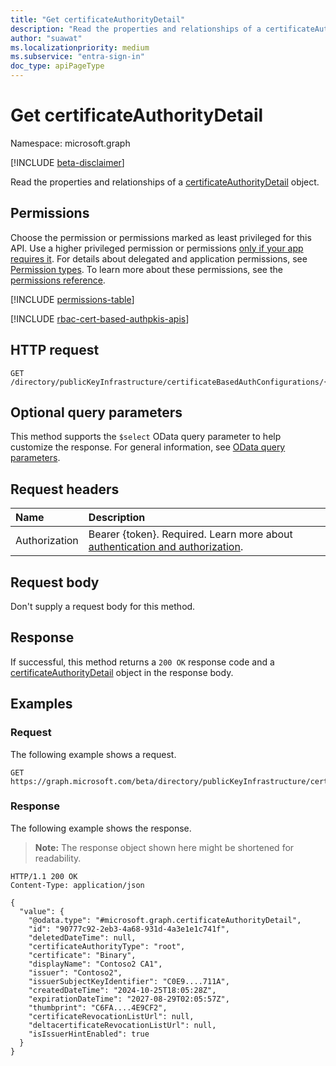 ```yaml
---
title: "Get certificateAuthorityDetail"
description: "Read the properties and relationships of a certificateAuthorityDetail object."
author: "suawat"
ms.localizationpriority: medium
ms.subservice: "entra-sign-in"
doc_type: apiPageType
---
```


# Get certificateAuthorityDetail

Namespace: microsoft.graph

[!INCLUDE [beta-disclaimer](../../includes/beta-disclaimer.md)]

Read the properties and relationships of a [certificateAuthorityDetail](../resources/certificateauthoritydetail.md) object.

## Permissions

Choose the permission or permissions marked as least privileged for this API. Use a higher privileged permission or permissions [only if your app requires it](/graph/permissions-overview#best-practices-for-using-microsoft-graph-permissions). For details about delegated and application permissions, see [Permission types](/graph/permissions-overview#permission-types). To learn more about these permissions, see the [permissions reference](/graph/permissions-reference).

<!-- { "blockType": "permissions", "name": "certificateauthoritydetail_get" } -->
[!INCLUDE [permissions-table](../includes/permissions/certificateauthoritydetail-get-permissions.md)]

[!INCLUDE [rbac-cert-based-authpkis-apis](../includes/rbac-for-apis/rbac-cert-based-authpkis-apis.md)]

## HTTP request

<!-- {
  "blockType": "ignored"
}
-->

``` http
GET /directory/publicKeyInfrastructure/certificateBasedAuthConfigurations/{certificateBasedAuthPkiId}/certificateAuthorities/{certificateAuthorityDetailId}
```

## Optional query parameters

This method supports the `$select` OData query parameter to help customize the response. For general information, see [OData query parameters](/graph/query-parameters).

## Request headers

|Name|Description|
|:---|:---|
|Authorization|Bearer {token}. Required. Learn more about [authentication and authorization](/graph/auth/auth-concepts).|

## Request body

Don't supply a request body for this method.

## Response

If successful, this method returns a `200 OK` response code and a [certificateAuthorityDetail](../resources/certificateauthoritydetail.md) object in the response body.

## Examples

### Request

The following example shows a request.
<!-- {
  "blockType": "request",
  "name": "get_certificateauthoritydetail"
}
-->
``` http
GET https://graph.microsoft.com/beta/directory/publicKeyInfrastructure/certificateBasedAuthConfigurations/{certificateBasedAuthPkiId}/certificateAuthorities/{certificateAuthorityDetailId}
```


### Response

The following example shows the response.
>**Note:** The response object shown here might be shortened for readability.
<!-- {
  "blockType": "response",
  "truncated": true,
  "@odata.type": "microsoft.graph.certificateAuthorityDetail"
}
-->
``` http
HTTP/1.1 200 OK
Content-Type: application/json

{
  "value": {
    "@odata.type": "#microsoft.graph.certificateAuthorityDetail",
    "id": "90777c92-2eb3-4a68-931d-4a3e1e1c741f",
    "deletedDateTime": null,
    "certificateAuthorityType": "root",
    "certificate": "Binary",
    "displayName": "Contoso2 CA1",
    "issuer": "Contoso2",
    "issuerSubjectKeyIdentifier": "C0E9....711A",
    "createdDateTime": "2024-10-25T18:05:28Z",
    "expirationDateTime": "2027-08-29T02:05:57Z",
    "thumbprint": "C6FA....4E9CF2",
    "certificateRevocationListUrl": null,
    "deltacertificateRevocationListUrl": null,
    "isIssuerHintEnabled": true
  }
}
```
